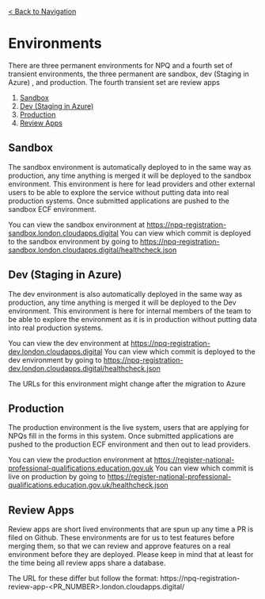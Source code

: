 [< Back to Navigation](../README.md)

# Environments

There are three permanent environments for NPQ and a fourth set of transient environments, the three permanent are sandbox, dev (Staging in Azure) , and production. The fourth transient set are review apps

1. [Sandbox](#sandbox)
1. [Dev (Staging in Azure)](#dev-staging-in-aAure)
1. [Production](#production)
1. [Review Apps](#review-apps)

## Sandbox

The sandbox environment is automatically deployed to in the same way as production, any time anything is merged it will be deployed to the sandbox environment.
This environment is here for lead providers and other external users to be able to explore the service without putting data into real production systems. Once submitted applications are pushed to the sandbox ECF environment.

You can view the sandbox environment at https://npq-registration-sandbox.london.cloudapps.digital
You can view which commit is deployed to the sandbox environment by going to https://npq-registration-sandbox.london.cloudapps.digital/healthcheck.json

## Dev (Staging in Azure)

The dev environment is also automatically deployed in the same way as production, any time anything is merged it will be deployed to the Dev environment.
This environment is here for internal members of the team to be able to explore the environment as it is in production without putting data into real production systems.

You can view the dev environment at https://npq-registration-dev.london.cloudapps.digital
You can view which commit is deployed to the dev environment by going to https://npq-registration-dev.london.cloudapps.digital/healthcheck.json

The URLs for this environment might change after the migration to Azure

## Production

The production environment is the live system, users that are applying for NPQs fill in the forms in this system. Once submitted applications are pushed to the production ECF environment and then out to lead providers.

You can view the production environment at https://register-national-professional-qualifications.education.gov.uk
You can view which commit is live on production by going to https://register-national-professional-qualifications.education.gov.uk/healthcheck.json

## Review Apps

Review apps are short lived environments that are spun up any time a PR is filed on Github.
These environments are for us to test features before merging them, so that we can review and approve features on a real environment before they are deployed.
Please keep in mind that at least for the time being all review apps share a database.

The URL for these differ but follow the format: https://npq-registration-review-app-<PR_NUMBER>.london.cloudapps.digital/
